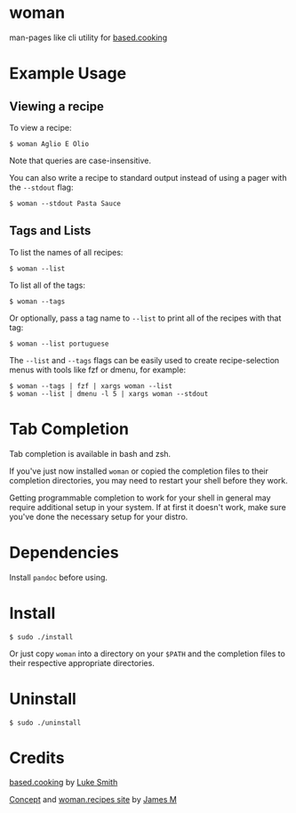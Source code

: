 # woman
man-pages like cli utility for [based.cooking](https://based.cooking)

# Example Usage
## Viewing a recipe
To view a recipe:
```
$ woman Aglio E Olio
```
Note that queries are case-insensitive.

You can also write a recipe to standard output instead of using a pager with the `--stdout` flag:
```
$ woman --stdout Pasta Sauce
```

## Tags and Lists
To list the names of all recipes:
```
$ woman --list
```

To list all of the tags:
```
$ woman --tags
```

Or optionally, pass a tag name to `--list` to print all of the recipes with that tag:
```
$ woman --list portuguese
```

The `--list` and `--tags` flags can be easily used to create recipe-selection menus with tools like fzf or dmenu, for example:
```
$ woman --tags | fzf | xargs woman --list
$ woman --list | dmenu -l 5 | xargs woman --stdout
```

# Tab Completion
Tab completion is available in bash and zsh.

If you've just now installed `woman` or copied the completion files to their completion directories, you may need to restart your shell before they work.

Getting programmable completion to work for your shell in general may require additional setup in your system. If at first it doesn't work, make sure you've done the necessary setup for your distro.

# Dependencies
Install `pandoc` before using.

# Install
```
$ sudo ./install
```
Or just copy `woman` into a directory on your `$PATH` and the completion files to their respective appropriate directories.

# Uninstall
```
$ sudo ./uninstall
```

# Credits
[based.cooking](https://based.cooking) by [Luke Smith](https://lukesmith.xyz)

[Concept](https://www.youtube.com/watch?v=ykNEkiYr0QM&lc=Ugz6nFsr1PlL2x4oJaF4AaABAg) and [woman.recipes site](http://woman.recipes) by [James M](https://github.com/dm17)
